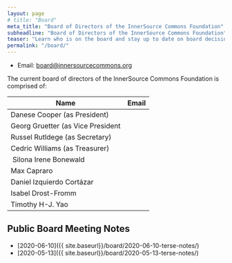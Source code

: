 ```yaml
---
layout: page
# title: "Board"
meta_title: "Board of Directors of the InnerSource Commons Foundation"
subheadline: "Board of Directors of the InnerSource Commons Foundation"
teaser: "Learn who is on the board and stay up to date on board decisions"
permalink: "/board/"
---
```


* Email: <board@innersourcecommons.org>

The current board of directors of the InnerSource Commons Foundation is 
comprised of:

| Name | Email |
|------|-------|
| Danese Cooper (as President) | |
| Georg Gruetter (as Vice President | |
| Russel Rutldege (as Secretary) | |
| Cedric Williams (as Treasurer) | | 
| Silona Irene Bonewald | | 
| Max Capraro | | | 
| Daniel Izquierdo Cortázar | | 
| Isabel Drost-Fromm | | 
| Timothy H-J. Yao | | 

## Public Board Meeting Notes

- [2020-06-10]({{ site.baseurl}}/board/2020-06-10-terse-notes/)
- [2020-05-13]({{ site.baseurl}}/board/2020-05-13-terse-notes/)




